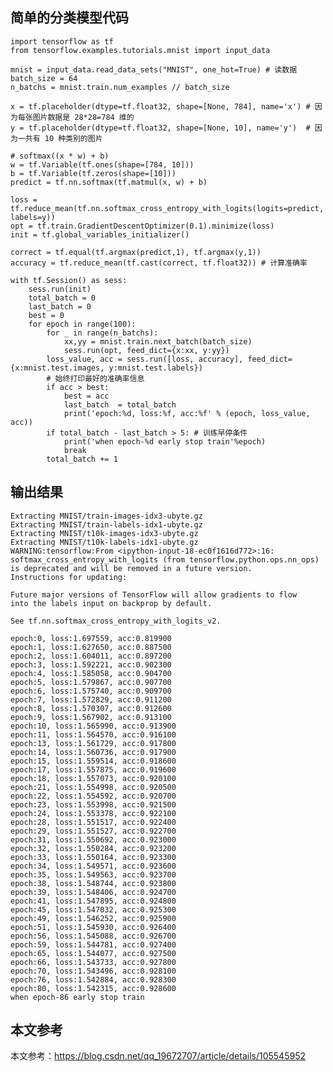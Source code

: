 ## 简单的分类模型代码

	import tensorflow as tf
	from tensorflow.examples.tutorials.mnist import input_data
	
	mnist = input_data.read_data_sets("MNIST", one_hot=True) # 读数据
	batch_size = 64
	n_batchs = mnist.train.num_examples // batch_size
	
	x = tf.placeholder(dtype=tf.float32, shape=[None, 784], name='x') # 因为每张图片数据是 28*28=784 维的
	y = tf.placeholder(dtype=tf.float32, shape=[None, 10], name='y')  # 因为一共有 10 种类别的图片
	
	# softmax((x * w) + b)
	w = tf.Variable(tf.ones(shape=[784, 10]))
	b = tf.Variable(tf.zeros(shape=[10]))
	predict = tf.nn.softmax(tf.matmul(x, w) + b)
	
	loss = tf.reduce_mean(tf.nn.softmax_cross_entropy_with_logits(logits=predict, labels=y))
	opt = tf.train.GradientDescentOptimizer(0.1).minimize(loss)
	init = tf.global_variables_initializer()
	
	correct = tf.equal(tf.argmax(predict,1), tf.argmax(y,1))
	accuracy = tf.reduce_mean(tf.cast(correct, tf.float32)) # 计算准确率
	
	with tf.Session() as sess:
	    sess.run(init)
	    total_batch = 0
	    last_batch = 0
	    best = 0
	    for epoch in range(100):
	        for _ in range(n_batchs):
	            xx,yy = mnist.train.next_batch(batch_size)
	            sess.run(opt, feed_dict={x:xx, y:yy})
	        loss_value, acc = sess.run([loss, accuracy], feed_dict={x:mnist.test.images, y:mnist.test.labels})
	        # 始终打印最好的准确率信息
	        if acc > best:
	            best = acc
	            last_batch  = total_batch
	            print('epoch:%d, loss:%f, acc:%f' % (epoch, loss_value, acc))
	        if total_batch - last_batch > 5: # 训练早停条件
	            print('when epoch-%d early stop train'%epoch)
	            break
	        total_batch += 1
	        
## 输出结果

	Extracting MNIST/train-images-idx3-ubyte.gz
	Extracting MNIST/train-labels-idx1-ubyte.gz
	Extracting MNIST/t10k-images-idx3-ubyte.gz
	Extracting MNIST/t10k-labels-idx1-ubyte.gz
	WARNING:tensorflow:From <ipython-input-18-ec0f1616d772>:16: softmax_cross_entropy_with_logits (from tensorflow.python.ops.nn_ops) is deprecated and will be removed in a future version.
	Instructions for updating:
	
	Future major versions of TensorFlow will allow gradients to flow
	into the labels input on backprop by default.
	
	See tf.nn.softmax_cross_entropy_with_logits_v2.
	
	epoch:0, loss:1.697559, acc:0.819900
	epoch:1, loss:1.627650, acc:0.887500
	epoch:2, loss:1.604011, acc:0.897200
	epoch:3, loss:1.592221, acc:0.902300
	epoch:4, loss:1.585058, acc:0.904700
	epoch:5, loss:1.579867, acc:0.907700
	epoch:6, loss:1.575740, acc:0.909700
	epoch:7, loss:1.572829, acc:0.911200
	epoch:8, loss:1.570307, acc:0.912600
	epoch:9, loss:1.567902, acc:0.913100
	epoch:10, loss:1.565990, acc:0.913900
	epoch:11, loss:1.564570, acc:0.916100
	epoch:13, loss:1.561729, acc:0.917800
	epoch:14, loss:1.560736, acc:0.917900
	epoch:15, loss:1.559514, acc:0.918600
	epoch:17, loss:1.557875, acc:0.919600
	epoch:18, loss:1.557073, acc:0.920100
	epoch:21, loss:1.554998, acc:0.920500
	epoch:22, loss:1.554592, acc:0.920700
	epoch:23, loss:1.553998, acc:0.921500
	epoch:24, loss:1.553378, acc:0.922100
	epoch:28, loss:1.551517, acc:0.922400
	epoch:29, loss:1.551527, acc:0.922700
	epoch:31, loss:1.550692, acc:0.923000
	epoch:32, loss:1.550284, acc:0.923200
	epoch:33, loss:1.550164, acc:0.923300
	epoch:34, loss:1.549571, acc:0.923600
	epoch:35, loss:1.549563, acc:0.923700
	epoch:38, loss:1.548744, acc:0.923800
	epoch:39, loss:1.548406, acc:0.924700
	epoch:41, loss:1.547895, acc:0.924800
	epoch:45, loss:1.547032, acc:0.925300
	epoch:49, loss:1.546252, acc:0.925900
	epoch:51, loss:1.545930, acc:0.926400
	epoch:56, loss:1.545088, acc:0.926700
	epoch:59, loss:1.544781, acc:0.927400
	epoch:65, loss:1.544077, acc:0.927500
	epoch:66, loss:1.543733, acc:0.927800
	epoch:70, loss:1.543496, acc:0.928100
	epoch:76, loss:1.542884, acc:0.928300
	epoch:80, loss:1.542315, acc:0.928600
	when epoch-86 early stop train    
	
## 本文参考

本文参考：https://blog.csdn.net/qq_19672707/article/details/105545952